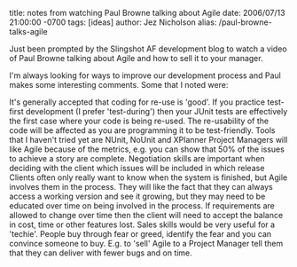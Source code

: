 title: notes from watching Paul Browne talking about Agile
date: 2006/07/13 21:00:00 -0700
tags: [ideas]
author: Jez Nicholson
alias: /paul-browne-talks-agile

Just been prompted by the Slingshot AF development blog to watch a video of Paul Browne talking about Agile and how to sell it to your manager.

I'm always looking for ways to improve our development process and Paul makes some interesting comments. Some that I noted were:

It's generally accepted that coding for re-use is 'good'. If you practice test-first development (I prefer 'test-during') then your JUnit tests are effectively the first case where your code is being re-used. The re-usability of the code will be affected as you are programming it to be test-friendly.
Tools that I haven't tried yet are NUnit, NoUnit and XPlanner
Project Managers will like Agile because of the metrics, e.g. you can show that 50% of the issues to achieve a story are complete.
Negotiation skills are important when deciding with the client which issues will be included in which release
Clients often only really want to know when the system is finished, but Agile involves them in the process. They will like the fact that they can always access a working version and see it growing, but they may need to be educated over time on being involved in the process. If requirements are allowed to change over time then the client will need to accept the balance in cost, time or other features lost.
Sales skills would be very useful for a 'techie'. People buy through fear or greed, identify the fear and you can convince someone to buy. E.g. to 'sell' Agile to a Project Manager tell them that they can deliver with fewer bugs and on time.
